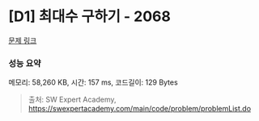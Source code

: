 # [D1] 최대수 구하기 - 2068 

[문제 링크](https://swexpertacademy.com/main/code/problem/problemDetail.do?contestProbId=AV5QQhbqA4QDFAUq) 

### 성능 요약

메모리: 58,260 KB, 시간: 157 ms, 코드길이: 129 Bytes



> 출처: SW Expert Academy, https://swexpertacademy.com/main/code/problem/problemList.do